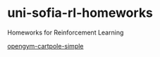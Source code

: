 # uni-sofia-rl-homeworks
Homeworks for Reinforcement Learning

[opengym-cartpole-simple](opengym-cartpole-simple/README.md)

